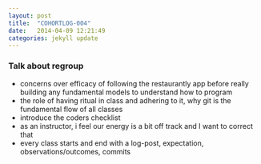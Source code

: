 ```yaml
---
layout: post
title:  "COHORTLOG-004"
date:   2014-04-09 12:21:49
categories: jekyll update
---
```


### Talk about regroup

- concerns over efficacy of following the restaurantly app before really building any fundamental models to understand how to program
- the role of having ritual in class and adhering to it, why git is the fundamental flow of all classes
- introduce the coders checklist
- as an instructor, i feel our energy is a bit off track and I want to correct that
- every class starts and end with a log-post, expectation, observations/outcomes, commits

